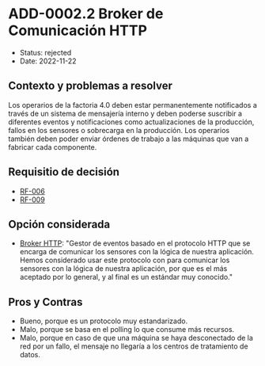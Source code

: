 # ADD-0002.2 Broker de Comunicación HTTP

* Status: rejected
* Date: 2022-11-22

## Contexto y problemas a resolver

Los operarios de la factoria 4.0 deben estar permanentemente notificados a través de un sistema de mensajería interno y deben poderse suscribir a diferentes eventos y notificaciones como actualizaciones de la producción, fallos en los sensores o sobrecarga en la producción. Los operarios también deben poder enviar órdenes de trabajo a las máquinas que van a fabricar cada componente.

## Requisitio de decisión

* [RF-006](../requisitos/RF-006.md)
* [RF-009](../requisitos/RF-009.md)

## Opción considerada

* [Broker HTTP](https://www.hivemq.com/blog/mqtt-vs-http-protocols-in-iot-iiot/): "Gestor de eventos basado en el protocolo HTTP que se encarga de comunicar los sensores con la lógica de nuestra aplicación. Hemos considerado usar este protocolo con para comunicar los sensores con la lógica de nuestra aplicación, por que es el más aceptado por lo general, y al final es un estándar muy conocido."

## Pros y Contras

* Bueno, porque es un protocolo muy estandarizado.
* Malo, porque se basa en el polling lo que consume más recursos.
* Malo, porque en caso de que una máquina se haya desconectado de la red por un fallo, el mensaje no llegaría a los centros de tratamiento de datos.
